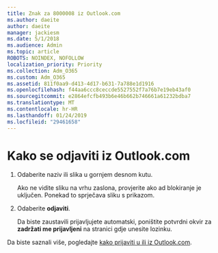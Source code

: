 ```yaml
---
title: Znak za 8000008 iz Outlook.com
ms.author: daeite
author: daeite
manager: jackiesm
ms.date: 5/1/2018
ms.audience: Admin
ms.topic: article
ROBOTS: NOINDEX, NOFOLLOW
localization_priority: Priority
ms.collection: Adm_O365
ms.custom: Adm_O365
ms.assetid: 811f0aa9-d413-4d17-b631-7a788e1d1916
ms.openlocfilehash: f44aa6ccc8ceccde5527552f7a76b7e19eb43af0
ms.sourcegitcommit: e2864efcfb493b6e46b662b746661a61232bdba7
ms.translationtype: MT
ms.contentlocale: hr-HR
ms.lasthandoff: 01/24/2019
ms.locfileid: "29461658"
---
```

# <a name="how-to-sign-out-of-outlookcom"></a>Kako se odjaviti iz Outlook.com

1. Odaberite naziv ili slika u gornjem desnom kutu.
    
    Ako ne vidite sliku na vrhu zaslona, provjerite ako ad blokiranje je uključen. Ponekad to sprječava sliku s prikazom.
    
2. Odaberite **odjaviti**. 
    
    Da biste zaustavili prijavljujete automatski, poništite potvrdni okvir za **zadržati me prijavljeni** na stranici gdje unesite lozinku. 
    
Da biste saznali više, pogledajte [kako prijaviti u ili iz Outlook.com](https://go.microsoft.com/fwlink/p/?linkid=873113).
  


